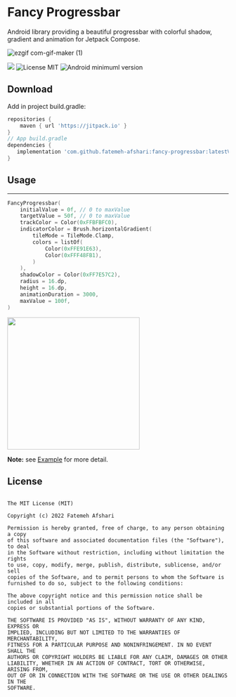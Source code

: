 # Fancy Progressbar

Android library providing a beautiful progressbar with colorful shadow, gradient and animation for
Jetpack Compose.

![ezgif com-gif-maker (1)](https://user-images.githubusercontent.com/67331684/205398435-e8070208-3448-4c30-bcf8-b5cad859f982.gif)

[![](https://jitpack.io/v/fatemeh-afshari/fancy-progressbar.svg)](https://jitpack.io/#fatemeh-afshari/fancy-progressbar)
![License MIT](https://img.shields.io/badge/MIT-9E9F9F?style=flat-square&label=License)
![Android minimuml version](https://img.shields.io/badge/21+-9E9F9F?style=flat-square&label=Minimum&logo=android)

Download
--------
Add in project build.gradle:

```gradle
repositories {
    maven { url 'https://jitpack.io' }
}
// App build.gradle
dependencies {
   implementation 'com.github.fatemeh-afshari:fancy-progressbar:latestVersion'
}
```

## Usage
--------

```kotlin
FancyProgressbar(
    initialValue = 0f, // 0 to maxValue
    targetValue = 50f, // 0 to maxValue
    trackColor = Color(0xFFBFBFC0),
    indicatorColor = Brush.horizontalGradient(
        tileMode = TileMode.Clamp,
        colors = listOf(
            Color(0xFFE91E63),
            Color(0xFFF48FB1),
        )
    ),
    shadowColor = Color(0xFF7E57C2),
    radius = 16.dp,
    height = 16.dp,
    animationDuration = 3000,
    maxValue = 100f,
)
```

<img width="301" src="https://user-images.githubusercontent.com/67331684/205386545-36f31173-dd0b-4ee8-bb79-3a53085cc59f.png">

**Note:** see [Example](app/src/main/java/com/fancy/progressbar/MainActivity.kt) for more detail.

## License

```
   
The MIT License (MIT)

Copyright (c) 2022 Fatemeh Afshari

Permission is hereby granted, free of charge, to any person obtaining a copy
of this software and associated documentation files (the "Software"), to deal
in the Software without restriction, including without limitation the rights
to use, copy, modify, merge, publish, distribute, sublicense, and/or sell
copies of the Software, and to permit persons to whom the Software is
furnished to do so, subject to the following conditions:

The above copyright notice and this permission notice shall be included in all
copies or substantial portions of the Software.

THE SOFTWARE IS PROVIDED "AS IS", WITHOUT WARRANTY OF ANY KIND, EXPRESS OR
IMPLIED, INCLUDING BUT NOT LIMITED TO THE WARRANTIES OF MERCHANTABILITY,
FITNESS FOR A PARTICULAR PURPOSE AND NONINFRINGEMENT. IN NO EVENT SHALL THE
AUTHORS OR COPYRIGHT HOLDERS BE LIABLE FOR ANY CLAIM, DAMAGES OR OTHER
LIABILITY, WHETHER IN AN ACTION OF CONTRACT, TORT OR OTHERWISE, ARISING FROM,
OUT OF OR IN CONNECTION WITH THE SOFTWARE OR THE USE OR OTHER DEALINGS IN THE
SOFTWARE.

```

